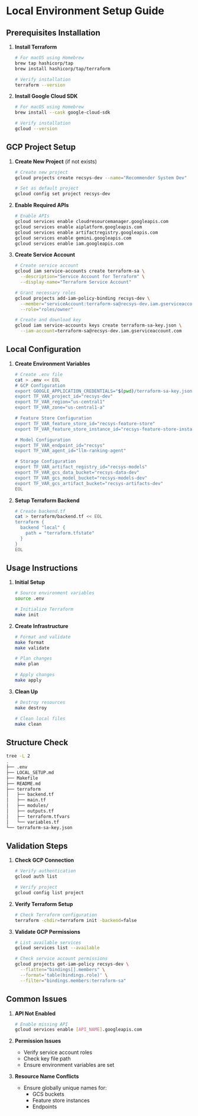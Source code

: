 # Local Environment Setup Guide

## Prerequisites Installation

1. **Install Terraform**
   ```bash
   # For macOS using Homebrew
   brew tap hashicorp/tap
   brew install hashicorp/tap/terraform

   # Verify installation
   terraform --version
   ```

2. **Install Google Cloud SDK**
   ```bash
   # For macOS using Homebrew
   brew install --cask google-cloud-sdk

   # Verify installation
   gcloud --version
   ```

## GCP Project Setup

1. **Create New Project** (if not exists)
   ```bash
   # Create new project
   gcloud projects create recsys-dev --name="Recommender System Dev"

   # Set as default project
   gcloud config set project recsys-dev
   ```

2. **Enable Required APIs**
   ```bash
   # Enable APIs
   gcloud services enable cloudresourcemanager.googleapis.com
   gcloud services enable aiplatform.googleapis.com
   gcloud services enable artifactregistry.googleapis.com
   gcloud services enable gemini.googleapis.com
   gcloud services enable iam.googleapis.com
   ```

3. **Create Service Account**
   ```bash
   # Create service account
   gcloud iam service-accounts create terraform-sa \
     --description="Service Account for Terraform" \
     --display-name="Terraform Service Account"

   # Grant necessary roles
   gcloud projects add-iam-policy-binding recsys-dev \
     --member="serviceAccount:terraform-sa@recsys-dev.iam.gserviceaccount.com" \
     --role="roles/owner"

   # Create and download key
   gcloud iam service-accounts keys create terraform-sa-key.json \
     --iam-account=terraform-sa@recsys-dev.iam.gserviceaccount.com
   ```

## Local Configuration

1. **Create Environment Variables**
   ```bash
   # Create .env file
   cat > .env << EOL
   # GCP Configuration
   export GOOGLE_APPLICATION_CREDENTIALS="$(pwd)/terraform-sa-key.json"
   export TF_VAR_project_id="recsys-dev"
   export TF_VAR_region="us-central1"
   export TF_VAR_zone="us-central1-a"

   # Feature Store Configuration
   export TF_VAR_feature_store_id="recsys-feature-store"
   export TF_VAR_feature_store_instance_id="recsys-feature-store-instance"

   # Model Configuration
   export TF_VAR_endpoint_id="recsys"
   export TF_VAR_agent_id="llm-ranking-agent"

   # Storage Configuration
   export TF_VAR_artifact_registry_id="recsys-models"
   export TF_VAR_gcs_data_bucket="recsys-data-dev"
   export TF_VAR_gcs_model_bucket="recsys-models-dev"
   export TF_VAR_gcs_artifact_bucket="recsys-artifacts-dev"
   EOL
   ```

2. **Setup Terraform Backend**
   ```bash
   # Create backend.tf
   cat > terraform/backend.tf << EOL
   terraform {
     backend "local" {
       path = "terraform.tfstate"
     }
   }
   EOL
   ```

## Usage Instructions

1. **Initial Setup**
   ```bash
   # Source environment variables
   source .env

   # Initialize Terraform
   make init
   ```

2. **Create Infrastructure**
   ```bash
   # Format and validate
   make format
   make validate

   # Plan changes
   make plan

   # Apply changes
   make apply
   ```

3. **Clean Up**
   ```bash
   # Destroy resources
   make destroy

   # Clean local files
   make clean
   ```

## Structure Check
```bash
tree -L 2
.
├── .env
├── LOCAL_SETUP.md
├── Makefile
├── README.md
├── terraform
│   ├── backend.tf
│   ├── main.tf
│   ├── modules/
│   ├── outputs.tf
│   ├── terraform.tfvars
│   └── variables.tf
└── terraform-sa-key.json
```

## Validation Steps

1. **Check GCP Connection**
   ```bash
   # Verify authentication
   gcloud auth list
   
   # Verify project
   gcloud config list project
   ```

2. **Verify Terraform Setup**
   ```bash
   # Check Terraform configuration
   terraform -chdir=terraform init -backend=false
   ```

3. **Validate GCP Permissions**
   ```bash
   # List available services
   gcloud services list --available
   
   # Check service account permissions
   gcloud projects get-iam-policy recsys-dev \
     --flatten="bindings[].members" \
     --format='table(bindings.role)' \
     --filter="bindings.members:terraform-sa"
   ```

## Common Issues

1. **API Not Enabled**
   ```bash
   # Enable missing API
   gcloud services enable [API_NAME].googleapis.com
   ```

2. **Permission Issues**
   - Verify service account roles
   - Check key file path
   - Ensure environment variables are set

3. **Resource Name Conflicts**
   - Ensure globally unique names for:
     - GCS buckets
     - Feature store instances
     - Endpoints